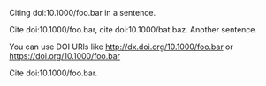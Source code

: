 Citing doi:10.1000/foo.bar in a sentence.

Cite doi:10.1000/foo.bar, cite doi:10.1000/bat.baz. Another sentence.

You can use DOI URls like http://dx.doi.org/10.1000/foo.bar or https://doi.org/10.1000/foo.bar

Cite doi:10.1000/foo.bar.
